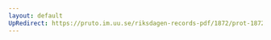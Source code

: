 ```yaml
---
layout: default
UpRedirect: https://pruto.im.uu.se/riksdagen-records-pdf/1872/prot-1872--fk--304/prot-1872--fk--304_002.pdf
---
```

